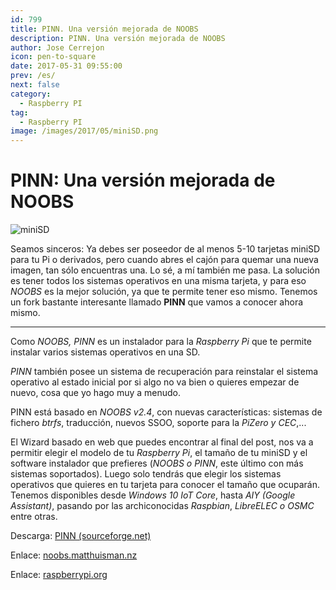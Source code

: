```yaml
---
id: 799
title: PINN. Una versión mejorada de NOOBS
description: PINN. Una versión mejorada de NOOBS
author: Jose Cerrejon
icon: pen-to-square
date: 2017-05-31 09:55:00
prev: /es/
next: false
category:
  - Raspberry PI
tag:
  - Raspberry PI
image: /images/2017/05/miniSD.png
---
```


# PINN: Una versión mejorada de NOOBS

![miniSD](/images/2017/05/miniSD.png)

Seamos sinceros: Ya debes ser poseedor de al menos 5-10 tarjetas miniSD para tu Pi o derivados, pero cuando abres el cajón para quemar una nueva imagen, tan sólo encuentras una. Lo sé, a mí también me pasa. La solución es tener todos los sistemas operativos en una misma tarjeta, y para eso *NOOBS* es la mejor solución, ya que te permite tener eso mismo. Tenemos un fork bastante interesante llamado **PINN** que vamos a conocer ahora mismo.

- - -
Como *NOOBS, PINN* es un instalador para la *Raspberry Pi* que te permite instalar varios sistemas operativos en una SD.

*PINN* también posee un sistema de recuperación para reinstalar el sistema operativo al estado inicial por si algo no va bien o quieres empezar de nuevo, cosa que yo hago muy a menudo.

PINN está basado en *NOOBS v2.4*, con nuevas características: sistemas de fichero *btrfs*, traducción, nuevos SSOO, soporte para la *PiZero y CEC*,... 

El Wizard basado en web que puedes encontrar al final del post, nos va a permitir elegir el modelo de tu *Raspberry Pi*, el tamaño de tu miniSD y el software instalador que prefieres (*NOOBS o PINN*, este último con más sistemas soportados). Luego solo tendrás que elegir los sistemas operativos que quieres en tu tarjeta para conocer el tamaño que ocuparán. Tenemos disponibles desde *Windows 10 IoT Core*, hasta *AIY (Google Assistant)*, pasando por las archiconocidas *Raspbian*, *LibreELEC o OSMC* entre otras.

Descarga: [PINN (sourceforge.net)](https://sourceforge.net/projects/pinn/)

Enlace: [noobs.matthuisman.nz](http://noobs.matthuisman.nz/)

Enlace: [raspberrypi.org](https://www.raspberrypi.org/forums/viewtopic.php?f=63&t=142574)